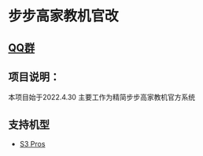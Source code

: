 # 步步高家教机官改

## [QQ群](https://jq.qq.com/?_wv=1027&k=XEqlOslZ)

## 项目说明：
本项目始于2022.4.30
主要工作为精简步步高家教机官方系统
  
##  支持机型
- [S3 Pros](S3Pros.md)

